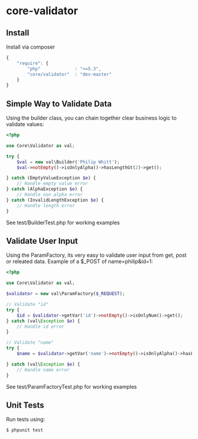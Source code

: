 core-validator
==============

Install
-------
Install via composer
```javascript
{
	"require": {
		"php"             : ">=5.3",
		"core/validator"  : "dev-master"
	}
}
```


Simple Way to Validate Data
---------------------------
Using the builder class, you can chain together clear business logic to validate values:
```php
<?php

use Core\Validator as val;

try {
	$val = new val\Builder('Philip Whitt');
	$val->notEmpty()->isOnlyAlpha()->hasLengthGt(2)->get();

} catch (EmptyValueException $e) {
	// Handle empty value error
} catch (AlphaException $e) {
	// Handle non alpha error
} catch (InvalidLengthException $e) {
	// Handle length error
}

```

See test/BuilderTest.php for working examples

Validate User Input
--------------------------------------------
Using the ParamFactory, its very easy to validate user input from get, post or releated data. Example of a $_POST of name=philip&id=1:
```php
<?php

use Core\Validator as val;

$validator = new val\ParamFactory($_REQUEST);

// Validate "id"
try {
	$id = $validator->getVar('id')->notEmpty()->isOnlyNum()->get();
} catch (val\Exception $e) {
	// Handle id error
}

// Validate "name"
try {
	$name = $validator->getVar('name')->notEmpty()->isOnlyAlpha()->hasLengthGt(2)->get();

} catch (val\Exception $e) {
	// Handle name error
}
```

See test/ParamFactoryTest.php for working examples

Unit Tests
----------
Run tests using:

	$ phpunit test
